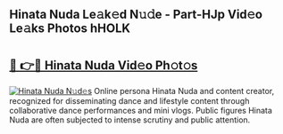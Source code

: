 ## Hinata Nuda Le𝚊k𝚎d N𝚞𝚍e - Part-HJp Vid𝚎o Le𝚊ks Photos hHOLK

# <h2><a href="http://fbfhn4.evod.top/?m=Hinata+Nuda">🔗 👉🔴 Hinata Nuda Vid𝚎o Ph𝚘t𝚘s</a></h2>

[![Hinata Nuda N𝚞d𝚎s](https://i.imgur.com/8V9OHl7.gif)](http://fbfhn4.evod.top/?m=Hinata+Nuda)
Online persona Hinata Nuda and content creator, recognized for disseminating dance and lifestyle content through collaborative dance performances and mini vlogs. Public figures Hinata Nuda are often subjected to intense scrutiny and public attention. 
